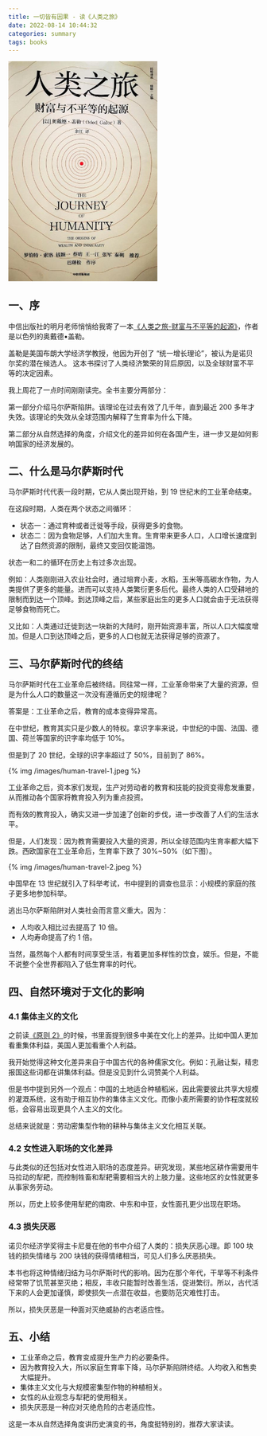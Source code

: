 ```yaml
---
title: 一切皆有因果 - 读《人类之旅》
date: 2022-08-14 10:44:32
categories: summary
tags: books
---
```


<img src="/images/human-travel-cover.jpg" width="300px" />

## 一、序

中信出版社的明月老师悄悄给我寄了一本[《人类之旅-财富与不平等的起源》](https://e.jd.com/30819247.html)，作者是以色列的奥戴德•盖勒。

盖勒是美国布朗大学经济学教授，他因为开创了 “统一增长理论”，被认为是诺贝尔奖的潜在候选人。
这本书探讨了人类经济繁荣的背后原因，以及全球财富不平等的决定因素。 

我上周花了一点时间刚刚读完。全书主要分两部分：

​​第一部分介绍马尔萨斯陷阱。该理论在过去有效了几千年，直到最近 200 多年才失效。该理论的失效从全球范围内解释了生育率为什么下降。

第二部分从自然选择的角度，介绍文化的差异如何在各国产生，进一步又是如何影响国家的经济发展的。

## 二、什么是马尔萨斯时代

马尔萨斯时代代表一段时期，它从人类出现开始，到 19 世纪末的工业革命结束。

在这段时期，人类在两个状态之间循环：

  * 状态一：通过育种或者迁徙等手段，获得更多的食物。
  * 状态二：因为食物足够，人们加大生育。生育带来更多人口，人口增长速度到达了自然资源的限制，最终又变回仅能温饱。

状态一和二的循环在历史上有过多次出现。

例如：人类刚刚进入农业社会时，通过培育小麦，水稻，玉米等高碳水作物，为人类提供了更多的能量。进而可以支持人类繁衍更多后代。最终人类的人口受耕地的限制而到达一个顶峰。到达顶峰之后，某些家庭出生的更多人口就会由于无法获得足够食物而死亡。

又比如：人类通过迁徙到达一块新的大陆时，刚开始资源丰富，所以人口大幅度增加。但是人口到达顶峰之后，更多的人口也就无法获得足够的资源了。

## 三、马尔萨斯时代的终结

马尔萨斯时代在工业革命后被终结。同往常一样，工业革命带来了大量的资源，但是为什么人口的数量这一次没有遵循历史的规律呢？

答案是：工业革命之后，教育的成本变得异常高。

在中世纪，教育其实只是少数人的特权。拿识字率来说，中世纪的中国、法国、德国、荷兰等国家的识字率均低于 10%。

但是到了 20 世纪，全球的识字率超过了 50%，目前到了 86%。

{% img /images/human-travel-1.jpeg %}

工业革命之后，资本家们发现，生产对劳动者的教育和技能的投资变得愈发重要，从而推动各个国家将教育投入列为重点投资。

而有效的教育投入，确实又进一步加速了创新的步伐，进一步改善了人们的生活水平。

但是，人们发现：因为教育需要投入大量的资源，所以全球范围内生育率都大幅下跌。西欧国家在工业革命后，生育率下跌了 30%~50%（如下图）。

{% img /images/human-travel-2.jpeg %}

中国早在 13 世纪就引入了科举考试，书中提到的调查也显示：小规模的家庭的孩子更多地参加科举。

逃出马尔萨斯陷阱对人类社会而言意义重大。因为：

 * 人均收入相比过去提高了 10 倍。
 * 人均寿命提高了约 1 倍。

当然，虽然每个人都有时间享受生活，有着更加多样性的饮食，娱乐。但是，不能不说整个全世界都陷入了低生育率的时代。

## 四、自然环境对于文化的影响

### 4.1 集体主义的文化

之前读[《原则 2》](/2022/05/07/principles-for-dealing-with-the-changing-world-order/)的时候，书里面提到很多中美在文化上的差异。比如中国人更加看重集体利益，美国人更加看重个人利益。

我开始觉得这种文化差异来自于中国古代的各种儒家文化。例如：孔融让梨，精忠报国这些词都在讲集体利益。但是没见到什么词赞美个人利益。

但是书中提到另外一个观点：中国的土地适合种植稻米，因此需要彼此共享大规模的灌溉系统，这有助于相互协作的集体主义文化。而像小麦所需要的协作程度就较低，会容易出现更具个人主义的文化。

总结来说就是：劳动密集型作物的耕种与集体主义文化相互关联。

### 4.2 女性进入职场的文化差异

与此类似的还包括对女性进入职场的态度差异。研究发现，某些地区耕作需要用牛马拉动的犁耙，而控制牲畜和犁耙需要相当大的上肢力量。这些地区的女性就更多从事家务劳动。

所以，历史上较多使用犁耙的南欧、中东和中亚，女性面孔更少出现在职场。

### 4.3 损失厌恶

诺贝尔经济学奖得主卡尼曼在他的书中介绍了人类的：损失厌恶心理。即 100 块钱的损失情绪与 200 块钱的获得情绪相当，可见人们多么厌恶损失。

本书也将这种情绪归结为马尔萨斯时代的影响。因为在那个年代，干旱等不利条件经常带了饥荒甚至灭绝；相反，丰收只能暂时改善生活，促进繁衍。所以，古代活下来的人会更加谨慎，即使损失一点潜在收益，也要防范灾难性打击。

所以，损失厌恶是一种面对灭绝威胁的古老适应性。

## 五、小结

* 工业革命之后，教育变成提升生产力的必要条件。
* 因为教育投入大，所以家庭生育率下降，马尔萨斯陷阱终结。人均收入和售卖大幅提升。
* 集体主义文化与大规模密集型作物的种植相关。
* 女性的从业观念与犁耙的使用相关。
* 损失厌恶是一种应对灭绝危险的古老适应性。

这是一本从自然选择角度讲历史演变的书，角度挺特别的，推荐大家读读。
